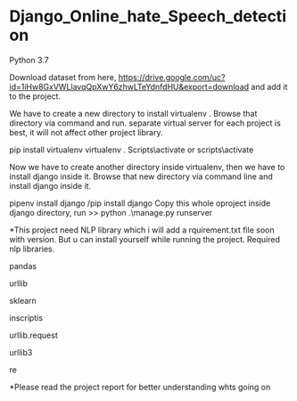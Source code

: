 # Django_Online_hate_Speech_detection 


Python 3.7


Download dataset from here, https://drive.google.com/uc?id=1iHw8GxVWLlavqQpXwY6zhwLTeYdnfdHU&export=download and add it to the project.

We have to create a new directory to install virtualenv . Browse that directory via command and run. separate virtual server for each project is best, it will not affect other project library.

pip install virtualenv
virtualenv .
Scripts\activate or scripts\activate


Now we have to create another directory inside virtualenv, then we have to install django inside it. Browse that new directory via command line and install django inside it.

pipenv install django /pip install django
Copy this whole oproject inside django directory, run >> python .\manage.py runserver

*This project need NLP library  which i will add a rquirement.txt file soon with version. But u can install yourself while running the project. Required nlp libraries.

pandas

urllib

sklearn

inscriptis

urllib.request

urllib3

re


*Please read the project report for better understanding whts going on
